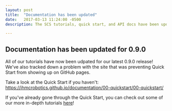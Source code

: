 ```yaml
---
layout: post
title:  "Documentation has been updated"
date:   2017-03-13 11:24:00 -0500
description: The SCS tutorials, quick start, and API docs have been updated!

---
```


## Documentation has been updated for 0.9.0

All of our tutorials have now been udpated for our latest 0.9.0 release! We've also tracked down a problem with the site that was preventing Quick Start from showing up on GitHub pages.

Take a look at the Quick Start if you haven't: <https://ihmcrobotics.github.io/documentation/00-quickstart/00-quickstart/>

If you've already gone through the Quick Start, you can check out some of our more in-depth tutorials [here]!

[here]: /documentation/20-scs/00-tutorials/00-getting-started